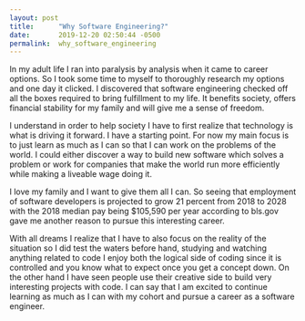```yaml
---
layout: post
title:      "Why Software Engineering?"
date:       2019-12-20 02:50:44 -0500
permalink:  why_software_engineering
---
```



  In my adult life I ran into paralysis by analysis when it came to career options. So I took some time to myself to thoroughly research my options and one day it clicked. I discovered that software engineering checked off all the boxes required to bring fulfillment to my life. It benefits society, offers financial stability for my family and will give me a sense of freedom.
	
   I understand in order to help society I have to first realize that technology is what is driving it forward. I have a starting point.  For now my main focus is to just learn as much as I can so that I can work on the problems of the world. I could either discover a way to build new software which solves a problem or work for companies that make the world run more efficiently while making a liveable wage doing it.
				
 I love my family and I want to give them all I can. So seeing that employment of software developers is projected to grow 21 percent from 2018 to 2028 with the 2018 median pay being $105,590 per year according to bls.gov gave me another reason to  pursue this interesting career.  

 With all dreams I realize that I have to also focus on the reality of the situation so I did test the waters before hand, studying and watching anything related to code  I enjoy both the logical side of coding since it is controlled and you know what to expect once you get a concept down. On the other hand I have seen people use their creative side to build very interesting projects with code. I can say that I am excited to continue learning as much as I can with my cohort and pursue a career as a software engineer.

				
				
				

